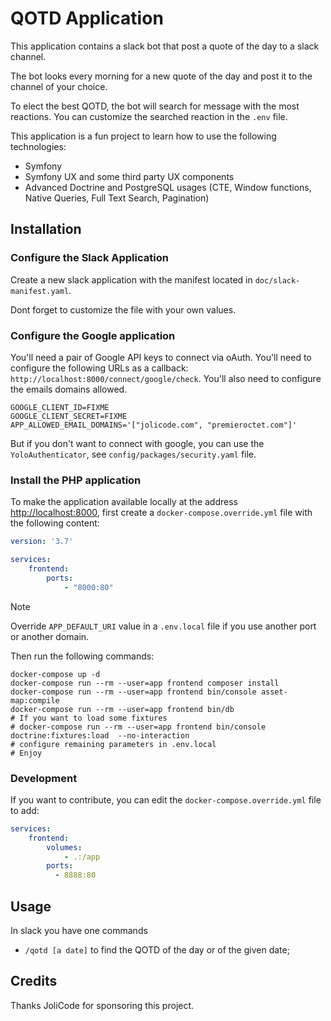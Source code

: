 # QOTD Application

This application contains a slack bot that post a quote of the day to a slack
channel.

The bot looks every morning for a new quote of the day and post it to the
channel of your choice.

To elect the best QOTD, the bot will search for message with the most reactions.
You can customize the searched reaction in the `.env` file.

This application is a fun project to learn how to use the following technologies:

* Symfony
* Symfony UX and some third party UX components
* Advanced Doctrine and PostgreSQL usages (CTE, Window functions, Native
  Queries, Full Text Search, Pagination)

## Installation

### Configure the Slack Application

Create a new slack application with the manifest located in
`doc/slack-manifest.yaml`.

Dont forget to customize the file with your own values.

### Configure the Google application

You'll need a pair of Google API keys to connect via oAuth. You'll need to
configure the following URLs as a callback:
`http://localhost:8000/connect/google/check`. You'll also need to configure the
emails domains allowed.

```
GOOGLE_CLIENT_ID=FIXME
GOOGLE_CLIENT_SECRET=FIXME
APP_ALLOWED_EMAIL_DOMAINS='["jolicode.com", "premieroctet.com"]'
```

But if you don't want to connect with google, you can use the
`YoloAuthenticator`, see `config/packages/security.yaml` file.

### Install the PHP application

To make the application available locally at the address
[http://localhost:8000](http://localhost:8000), first create a
`docker-compose.override.yml` file with the following content:

```yaml
version: '3.7'

services:
    frontend:
        ports:
            - "8000:80"
```

> [!NOTE]
> Override `APP_DEFAULT_URI` value in a `.env.local` file if you use
> another port or another domain.

Then run the following commands:

    docker-compose up -d
    docker-compose run --rm --user=app frontend composer install
    docker-compose run --rm --user=app frontend bin/console asset-map:compile
    docker-compose run --rm --user=app frontend bin/db
    # If you want to load some fixtures
    # docker-compose run --rm --user=app frontend bin/console doctrine:fixtures:load  --no-interaction
    # configure remaining parameters in .env.local
    # Enjoy

### Development

If you want to contribute, you can edit the `docker-compose.override.yml` file to add:

```yaml
services:
    frontend:
        volumes:
            - .:/app
        ports:
          - 8888:80
```

## Usage

In slack you have one commands

* `/qotd [a date]` to find the QOTD of the day or of the given date;

## Credits

Thanks JoliCode for sponsoring this project.
